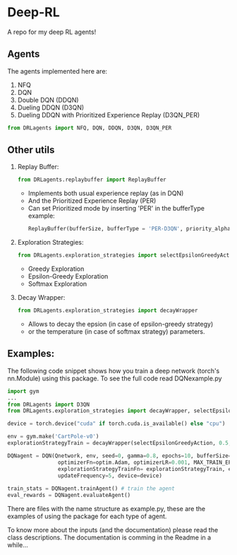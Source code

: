 # Deep-RL
A repo for my deep RL agents!

## Agents
The agents implemented here are:
1. NFQ
2. DQN
3. Double DQN (DDQN)
4. Dueling DDQN (D3QN)
5. Dueling DDQN with Prioritized Experience Replay (D3QN_PER)
``` python 
from DRLagents import NFQ, DQN, DDQN, D3QN, D3QN_PER
```

## Other utils
1. Replay Buffer:
    ``` python
    from DRLagents.replaybuffer import ReplayBuffer
    ```
    - Implements both usual experience replay (as in DQN)
    - And the Prioritized Experience Replay (PER)
    - Can set Prioritized mode by inserting 'PER' in the bufferType example:
        ``` python
        ReplayBuffer(bufferSize, bufferType = 'PER-D3QN', priority_alpha=alpha, priority_beta=beta, priority_beta_rate=beta_rate)
        ```

2. Exploration Strategies: 
    ``` python
    from DRLagents.exploration_strategies import selectEpsilonGreedyAction, selectGreedyAction, selectSoftMaxAction
    ```
    - Greedy Exploration
    - Epsilon-Greedy Exploration
    - Softmax Exploration

3. Decay Wrapper:
    ``` python
    from DRLagents.exploration_strategies import decayWrapper
    ```
    - Allows to decay the epsion (in case of epsilon-greedy strategy) 
    - or the temperature (in case of softmax strategy) parameters.

## Examples:
The following code snippet shows how you train a deep network (torch's nn.Module) using this package. To see the full code read DQNexample.py
``` python
import gym
...
from DRLagents import D3QN
from DRLagents.exploration_strategies import decayWrapper, selectEpsilonGreedyAction, selectGreedyAction

device = torch.device("cuda" if torch.cuda.is_available() else "cpu")

env = gym.make('CartPole-v0')
explorationStrategyTrain = decayWrapper(selectEpsilonGreedyAction, 0.5, 0.05, 500, device=device)

DQNagent = DQN(Qnetwork, env, seed=0, gamma=0.8, epochs=10, bufferSize=10000, batchSize=512, 
                optimizerFn=optim.Adam, optimizerLR=0.001, MAX_TRAIN_EPISODES=800, MAX_EVAL_EPISODES=1, 
                explorationStrategyTrainFn= explorationStrategyTrain, explorationStrategyEvalFn= selectGreedyAction, 
                updateFrequency=5, device=device)
                
train_stats = DQNagent.trainAgent() # train the agent
eval_rewards = DQNagent.evaluateAgent()
```

There are files with the name structure as <agent type>example.py, these are the examples of using the package for each type of agent.

To know more about the inputs (and the documentation) please read the class descriptions.
The documentation is comming in the Readme in a while...
